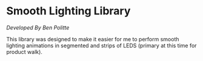 # Smooth Lighting Library
*Developed By Ben Politte*

This library was designed to make it easier for me to perform smooth lighting animations in segmented and strips of LEDS (primary at this time for product walk).